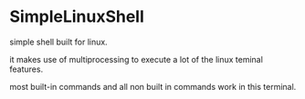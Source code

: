 # SimpleLinuxShell

simple shell built for linux.

it makes use of multiprocessing to execute a lot of the linux teminal features.

most built-in commands and all non built in commands work in this terminal.

